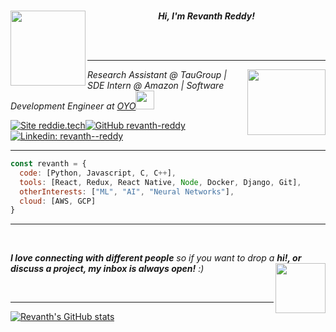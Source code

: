 <br>
<p  align="center">
<img align="left" width="120" src="https://media.giphy.com/media/jaWhf74YRaDxHS3RCn/giphy.gif">
<em><b>Hi, I'm Revanth Reddy!</b></em>
</p>

<br>
<br>

---

<img align='right' src="https://user-images.githubusercontent.com/30077154/124391673-67c2ce00-dd0f-11eb-822a-d7be47c815a5.gif" width="125" height="105">
<p><em>Research Assistant @ TauGroup | SDE Intern @ Amazon | Software Development Engineer at <a href="https://www.oyorooms.com/">OYO</a><img src="https://media.giphy.com/media/fYSnHlufseco8Fh93Z/giphy.gif" width="30"></em></p>

[
![Site reddie.tech](https://img.shields.io/badge/do%20visit-reddie.tech-informational)](https://reddie.tech)[![GitHub revanth-reddy](https://img.shields.io/github/followers/revanth-reddy?label=follow&style=social)](https://github.com/revanth-reddy)[![Linkedin: revanth--reddy](https://img.shields.io/badge/-revanth--reddy-blue?style=flat-square&logo=Linkedin&logoColor=white&link=https://www.linkedin.com/in/thaianebraga/)](https://www.linkedin.com/in/revanth--reddy/)



---



```javascript
const revanth = {
  code: [Python, Javascript, C, C++],
  tools: [React, Redux, React Native, Node, Docker, Django, Git],
  otherInterests: ["ML", "AI", "Neural Networks"],
  cloud: [AWS, GCP]
}
```

---
<br>

<em><b>I love connecting with different people</b> so if you want to drop a <b>hi!, or discuss a project, my inbox is always open!</b> :)</em><img align="right" src="https://media.giphy.com/media/EuoHwFsVY3w6BMmfhM/giphy.gif" width="80"/> 

<br>

---

[![Revanth's GitHub stats](https://github-readme-stats.vercel.app/api?username=revanth-reddy&count_private=true&show_icons=true&bg_color=0,FF8F1C,FFFFFF,509E2F)](https://github.com/revanth-reddy/)

